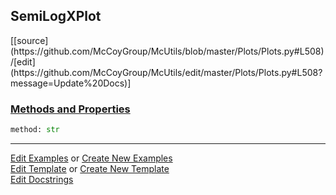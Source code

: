 ## <a id="McUtils.Plots.Plots.SemiLogXPlot">SemiLogXPlot</a> 
<div class="docs-source-link" markdown="1">
[[source](https://github.com/McCoyGroup/McUtils/blob/master/Plots/Plots.py#L508)/[edit](https://github.com/McCoyGroup/McUtils/edit/master/Plots/Plots.py#L508?message=Update%20Docs)]
</div>



<div class="collapsible-section">
 <div class="collapsible-section collapsible-section-header" markdown="1">
 
### <a class="collapse-link" data-toggle="collapse" href="#methods">Methods and Properties</a> <a class="float-right" data-toggle="collapse" href="#methods"><i class="fa fa-chevron-down"></i></a>

 </div>
 <div class="collapsible-section collapsible-section-body collapse" id="methods" markdown="1">

```python
method: str
```


 </div>
</div>




___

[Edit Examples](https://github.com/McCoyGroup/McUtils/edit/gh-pages/ci/examples/McUtils/Plots/Plots/SemiLogXPlot.md) or 
[Create New Examples](https://github.com/McCoyGroup/McUtils/new/gh-pages/?filename=ci/examples/McUtils/Plots/Plots/SemiLogXPlot.md) <br/>
[Edit Template](https://github.com/McCoyGroup/McUtils/edit/gh-pages/ci/docs/McUtils/Plots/Plots/SemiLogXPlot.md) or 
[Create New Template](https://github.com/McCoyGroup/McUtils/new/gh-pages/?filename=ci/docs/templates/McUtils/Plots/Plots/SemiLogXPlot.md) <br/>
[Edit Docstrings](https://github.com/McCoyGroup/McUtils/edit/master/Plots/Plots.py#L508?message=Update%20Docs)